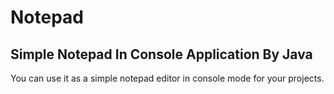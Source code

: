# Notepad
Simple Notepad In Console Application By Java
---------------------------------------------

You can use it as a simple notepad editor in console mode for your projects.
